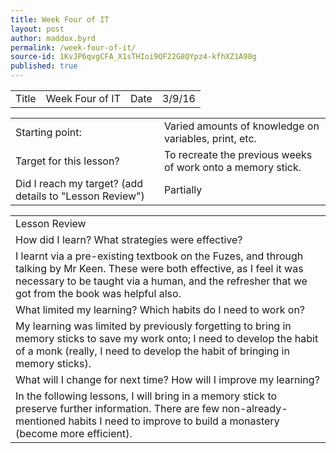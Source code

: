 ```yaml
---
title: Week Four of IT
layout: post
author: maddox.byrd
permalink: /week-four-of-it/
source-id: 1KvJP6qvgCFA_X1sTHIoi9QF22G8QYpz4-kfhXZ1A98g
published: true
---
```

<table>
  <tr>
    <td>Title</td>
    <td>Week Four of IT</td>
    <td> Date</td>
    <td>3/9/16</td>
  </tr>
</table>


<table>
  <tr>
    <td>Starting point:</td>
    <td>Varied amounts of knowledge on variables, print, etc.</td>
  </tr>
  <tr>
    <td>Target for this lesson?</td>
    <td>To recreate the previous weeks of work onto a memory stick.</td>
  </tr>
  <tr>
    <td>Did I reach my target? 
 (add details to "Lesson Review")</td>
    <td>Partially</td>
  </tr>
</table>


<table>
  <tr>
    <td>Lesson Review</td>
  </tr>
  <tr>
    <td>How did I learn? What strategies were effective? </td>
  </tr>
  <tr>
    <td>I learnt via a pre-existing textbook on the Fuzes, and through talking by Mr Keen. These were both effective, as I feel it was necessary to be taught via a human, and the refresher that we got from the book was helpful also. </td>
  </tr>
  <tr>
    <td>What limited my learning? Which habits do I need to work on? </td>
  </tr>
  <tr>
    <td>My learning was limited by previously forgetting to bring in memory sticks to save my work onto; I need to develop the habit of a monk (really, I need to develop the habit of bringing in memory sticks).</td>
  </tr>
  <tr>
    <td>What will I change for next time? How will I improve my learning?</td>
  </tr>
  <tr>
    <td>In the following lessons, I will bring in a memory stick to preserve further information. There are few non-already-mentioned habits I need to improve to build a monastery (become more efficient).</td>
  </tr>
</table>


